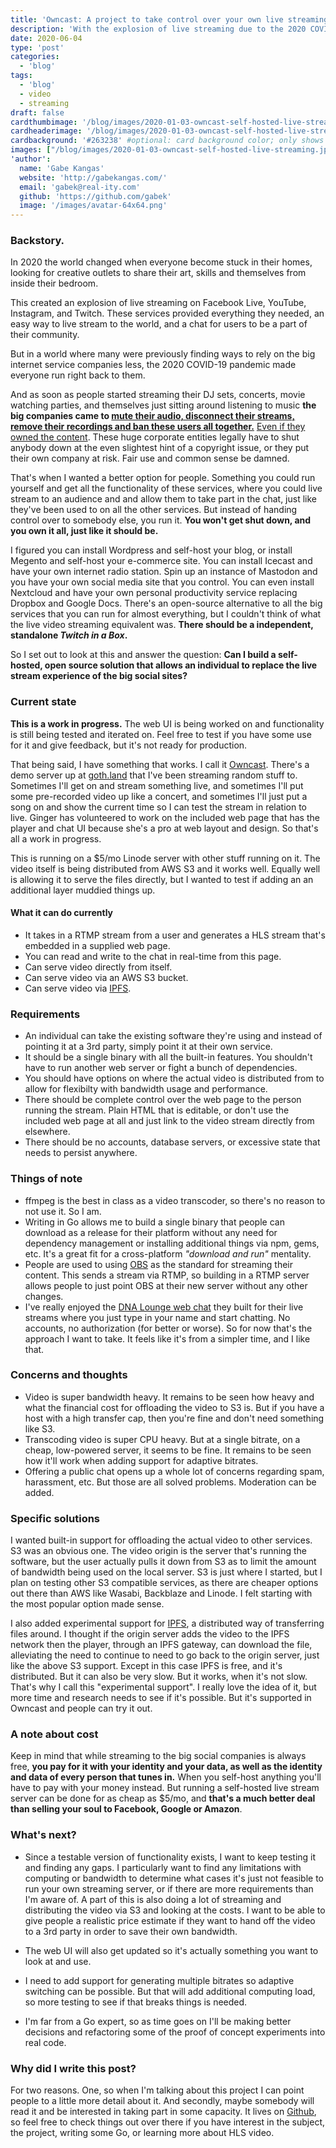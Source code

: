 ```yaml
---
title: 'Owncast: A project to take control over your own live streaming'
description: 'With the explosion of live streaming due to the 2020 COVID-19 Pandemic people are flocking to the large internet service companies.  Maybe there can be an alternative.'
date: 2020-06-04
type: 'post'
categories:
  - 'blog'
tags:
  - 'blog'
  - video
  - streaming
draft: false
cardthumbimage: '/blog/images/2020-01-03-owncast-self-hosted-live-streaming.jpg' #optional: default solid color if unset
cardheaderimage: '/blog/images/2020-01-03-owncast-self-hosted-live-streaming.jpg' #optional: default solid color if unset
cardbackground: '#263238' #optional: card background color; only shows when no image specified
images: ["/blog/images/2020-01-03-owncast-self-hosted-live-streaming.jpg"]
'author':
  name: 'Gabe Kangas'
  website: 'http://gabekangas.com/'
  email: 'gabek@real-ity.com'
  github: 'https://github.com/gabek'
  image: '/images/avatar-64x64.png'
---
```


### Backstory.

In 2020 the world changed when everyone become stuck in their homes, looking for creative outlets to share their art, skills and themselves from inside their bedroom.

This created an explosion of live streaming on Facebook Live, YouTube, Instagram, and Twitch. These services provided everything they needed, an easy way to live stream to the world, and a chat for users to be a part of their community.

But in a world where many were previously finding ways to rely on the big internet service companies less, the 2020 COVID-19 pandemic made everyone run right back to them.

And as soon as people started streaming their DJ sets, concerts, movie watching parties, and themselves just sitting around listening to music **the big companies came to [mute their audio, disconnect their streams, remove their recordings and ban these users all together.](https://www.youtube.com/watch?v=cX6Xccx17gM)**  [Even if they owned the content](https://www.washingtonpost.com/entertainment/music/copyright-bots-and-classical-musicians-are-fighting-online-the-bots-are-winning/2020/05/20/a11e349c-98ae-11ea-89fd-28fb313d1886_story.html).  These huge corporate entities legally have to shut anybody down at the even slightest hint of a copyright issue, or they put their own company at risk.  Fair use and common sense be damned.

That's when I wanted a better option for people. Something you could run yourself and get all the functionality of these services, where you could live stream to an audience and and allow them to take part in the chat, just like they've been used to on all the other services. But instead of handing control over to somebody else, you run it.  **You won't get shut down, and you own it all, just like it should be.**

I figured you can install Wordpress and self-host your blog, or install Megento and self-host your e-commerce site.  You can install Icecast and have your own internet radio station.  Spin up an instance of Mastodon and you have your own social media site that you control.  You can even install Nextcloud and have your own personal productivity service replacing Dropbox and Google Docs.  There's an open-source alternative to all the big services that you can run for almost everything, but I couldn't think of what the live video streaming equivalent was.  **There should be a independent, standalone _Twitch in a Box_.**

So I set out to look at this and answer the question: **Can I build a self-hosted, open source solution that allows an individual to replace the live stream experience of the big social sites?**


### Current state

**This is a work in progress.**  The web UI is being worked on and functionality is still being tested and iterated on.  Feel free to test if you have some use for it and give feedback, but it's not ready for production.

That being said, I have something that works.  I call it [Owncast](http://owncast.online/).  There's a demo server up at [goth.land](https://goth.land) that I've been streaming random stuff to.  Sometimes I'll get on and stream something live, and sometimes I'll put some pre-recorded video up like a concert, and sometimes I'll just put a song on and show the current time so I can test the stream in relation to live.  Ginger has volunteered to work on the included web page that has the player and chat UI because she's a pro at web layout and design.  So that's all a work in progress.

This is running on a $5/mo Linode server with other stuff running on it.  The video itself is being distributed from AWS S3 and it works well.  Equally well is allowing it to serve the files directly, but I wanted to test if adding an an additional layer muddied things up.

#### What it can do currently

* It takes in a RTMP stream from a user and generates a HLS stream that's embedded in a supplied web page.
* You can read and write to the chat in real-time from this page.
* Can serve video directly from itself.
* Can serve video via an AWS S3 bucket.
* Can serve video via [IPFS](https://ipfs.io).


### Requirements

* An individual can take the existing software they're using and instead of pointing it at a 3rd party, simply point it at their own service.
* It should be a single binary with all the built-in features.  You shouldn't have to run another web server or fight a bunch of dependencies.
* You should have options on where the actual video is distributed from to allow for flexibilty with bandwidth usage and performance.
* There should be complete control over the web page to the person running the stream.  Plain HTML that is editable, or don't use the included web page at all and just link to the video stream directly from elsewhere.
* There should be no accounts, database servers, or excessive state that needs to persist anywhere.


### Things of note

* ffmpeg is the best in class as a video transcoder, so there's no reason to not use it.  So I am.
* Writing in Go allows me to build a single binary that people can download as a release for their platform without any need for dependency management or installing additional things via npm, gems, etc.  It's a great fit for a cross-platform _"download and run"_ mentality. 
* People are used to using [OBS](https://obsproject.com/) as the standard for streaming their content.  This sends a stream via RTMP, so building in a RTMP server allows people to just point OBS at their new server without any other changes.
* I've really enjoyed the [DNA Lounge web chat](https://www.dnalounge.com/webcast/video.html) they built for their live streams where you just type in your name and start chatting.  No accounts, no authorization (for better or worse).  So for now that's the approach I want to take.  It feels like it's from a simpler time, and I like that.


### Concerns and thoughts

* Video is super bandwidth heavy.  It remains to be seen how heavy and what the financial cost for offloading the video to S3 is.  But if you have a host with a high transfer cap, then you're fine and don't need something like S3.
* Transcoding video is super CPU heavy.  But at a single bitrate, on a cheap, low-powered server, it seems to be fine.  It remains to be seen how it'll work when adding support for adaptive bitrates.
* Offering a public chat opens up a whole lot of concerns regarding spam, harassment, etc.  But those are all solved problems.  Moderation can be added.


### Specific solutions

I wanted built-in support for offloading the actual video  to other services.  S3 was an obvious one.  The video origin is the server that's running the software, but the user actually pulls it down from S3 as to limit the amount of bandwidth being used on the local server.  S3 is just where I started, but I plan on testing other S3 compatible services, as there are cheaper options out there than AWS like Wasabi, Backblaze and Linode.  I felt starting with the most popular option made sense.

I also added experimental support for [IPFS](https://ipfs.io), a distributed way of transferring files around.  I thought if the origin server adds the video to the IPFS network then the player, through an IPFS gateway, can download the file, alleviating the need to continue to need to go back to the origin server, just like the above S3 support.  Except in this case IPFS is free, and it's distributed.  But it can also be very slow.  But it works, when it's not slow.  That's why I call this "experimental support".  I really love the idea of it, but more time and research needs to see if it's possible.  But it's supported in Owncast and people can try it out.


### A note about cost

Keep in mind that while streaming to the big social companies is always free, **you pay for it with your identity and your data, as well as the identity and data of every person that tunes in.**  When you self-host anything you'll have to pay with your money instead. But running a self-hosted live stream server can be done for as cheap as $5/mo, and **that's a much better deal than selling your soul to Facebook, Google or Amazon**.


### What's next?

* Since a testable version of functionality exists, I want to keep testing it and finding any gaps.  I particularly want to find any limitations with computing or bandwidth to determine what cases it's just not feasible to run your own streaming server, or if there are more requirements than I'm aware of.  A part of this is also doing a lot of streaming and distributing the video via S3 and looking at the costs.  I want to be able to give people a realistic price estimate if they want to hand off the video to a 3rd party in order to save their own bandwidth.

* The web UI will also get updated so it's actually something you want to look at and use.

* I need to add support for generating multiple bitrates so adaptive switching can be possible.  But that will add additional computing load, so more testing to see if that breaks things is needed.

* I'm far from a Go expert, so as time goes on I'll be making better decisions and refactoring some of the proof of concept experiments into real code.

### Why did I write this post?

For two reasons.  One, so when I'm talking about this project I can point people to a little more detail about it.  And secondly, maybe somebody will read it and be interested in taking part in some capacity.  It lives on [Github](https://github.com/gabek/owncast), so feel free to check things out over there if you have interest in the subject, the project, writing some Go, or learning more about HLS video.